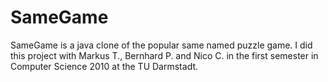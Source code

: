 # SameGame
SameGame is a java clone of the popular same named puzzle game. 
I did this project with Markus T., Bernhard P. and Nico C. in the first semester in Computer Science 2010 at the TU Darmstadt.
